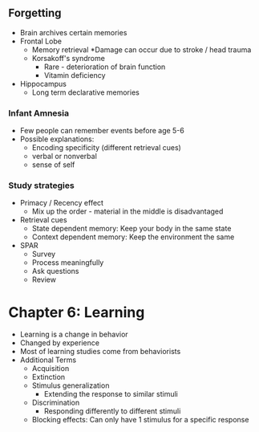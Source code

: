 ## Forgetting
* Brain archives certain memories
* Frontal Lobe
  * Memory retrieval
  *Damage can occur due to stroke / head trauma
  * Korsakoff's syndrome
    * Rare - deterioration of brain function
    * Vitamin deficiency
* Hippocampus
  * Long term declarative memories

### Infant Amnesia
* Few people can remember events before age 5-6
* Possible explanations:
  * Encoding specificity (different retrieval cues)
  * verbal or nonverbal
  * sense of self

### Study strategies
* Primacy / Recency effect
  * Mix up the order - material in the middle is disadvantaged
* Retrieval cues
  * State dependent memory: Keep your body in the same state
  * Context dependent memory: Keep the environment the same
* SPAR
  * Survey
  * Process meaningfully
  * Ask questions
  * Review

# Chapter 6: Learning
* Learning is a change in behavior
* Changed by experience
* Most of learning studies come from behaviorists
* Additional Terms
  * Acquisition
  * Extinction
  * Stimulus generalization
    * Extending the response to similar stimuli
  * Discrimination
    * Responding differently to different stimuli
  * Blocking effects: Can only have 1 stimulus for a specific response
